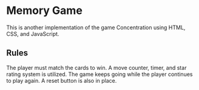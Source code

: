 # Memory Game

This is another implementation of the game Concentration using HTML, CSS, and JavaScript.

## Rules

The player must match the cards to win. A move counter, timer, and star rating system is utilized. The game keeps going while the player continues to play again. A reset button is also in place.

